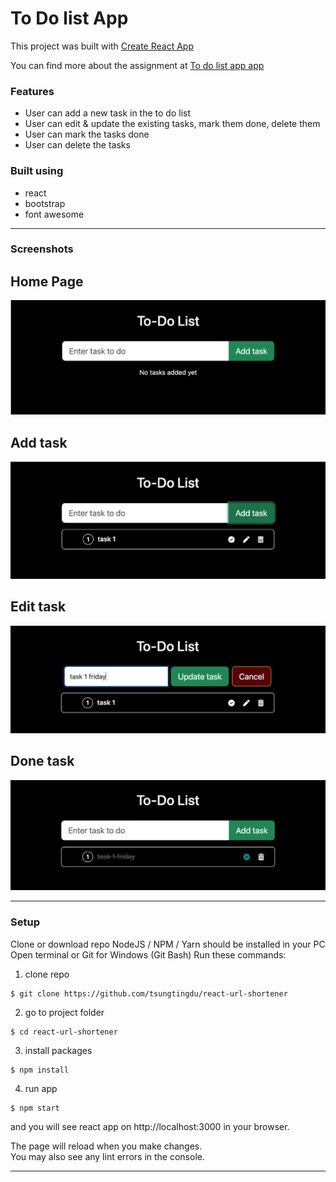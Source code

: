 # To Do list App

This project was built with [Create React App](https://github.com/facebook/create-react-app)

You can find more about the assignment at [To do list app app](https://pestotech.teachable.com/courses/1911069/lectures/43351562) 

### Features
* User can add a new task in the to do list
* User can edit & update the existing tasks, mark them done, delete them
* User can mark the tasks done
* User can delete the tasks

### Built using
* react
* bootstrap
* font awesome


***
### Screenshots
## Home Page

![Homepage](src/images/ToDo_1.png)

## Add task

![Add task](src/images/ToDo_2.png)

## Edit task

![Edit task](src/images/ToDo_3.png)

## Done task

![Done task](src/images/ToDo_4.png)
***

### Setup
Clone or download repo NodeJS / NPM / Yarn should be installed in your PC
Open terminal or Git for Windows (Git Bash) Run these commands:

1. clone repo
```
$ git clone https://github.com/tsungtingdu/react-url-shortener
```
2. go to project folder
```
$ cd react-url-shortener
```
3. install packages
```
$ npm install
```
4. run app
```
$ npm start
```

and you will see react app on http://localhost:3000 in your browser.

The page will reload when you make changes.\
You may also see any lint errors in the console.

***
